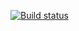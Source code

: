 [![Build status](https://ci.appveyor.com/api/projects/status/oh3krqgs7bjncp4y?svg=true)](https://ci.appveyor.com/project/DaryaPridius/bdd)
